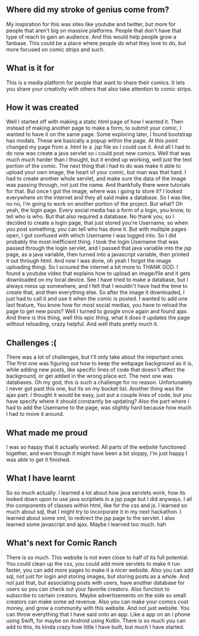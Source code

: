 ## Where did my stroke of genius come from?
My inspiration for this was sites like youtube and twitter, but more for people that aren't big on massive platforms. People that don't have that type of reach to gain an audience. And this would help people grow a fanbase. This could be a place where people do what they love to do, but more focused on comic strips and such.

## What is it for
This is a media platform for people that want to share their comics. It lets you share your creativity with others that also take attention to comic strips.

## How it was created
Well I started off with making a static html page of how I wanted it. Then instead of making another page to make a form, to submit your comic, I wanted to have it on the same page. Some exploring later, I found bootstrap has modals. These are basically a popup within the page. At this point changed my page from a .html to a .jsp file so I could use it. And all I had to do now was create a java servlet so i could post new comics. Well that was much much harder than i thought, but it ended up working, well just the text portion of the comic. The next thing that i had to do was make it able to upload your own image, the heart of your comic, but man was that hard. I had to create another whole servlet, and make sure the data of the image was passing through, not just the name. And thankfully there were tutorials for that. But once I got the image, where was i going to store it? I looked everywhere on the internet and they all said make a database. So I was like, no no, I'm going to work on another portion of the project. But what? Oh yeah, the login page. Every social media has a form of a login, you know, to tell who is who. But that also required a database. No thank you, so I decided to create a login page, that just stored you're Username, so when you post something, you can tell who has done it. But with multiple pages open, I got confused with which Username I was logged into. So I did probably the most inefficient thing. I took the login Username that was passed through the login servlet, and I passed that java variable into the jsp page, as a java variable, then turned into a javascript variable, then printed it out through html. And now I was done, oh yeah I forgot the image uploading thingi. So I scoured the internet a bit more to THANK GOD. I found a youtube video that explains how to upload an image/file and it gets downloaded on my local device. See I have tried to make a database, but I always mess up somewhere, and I felt that I wouldn't have had the time to create that, and then everything else. So after the image it downloaded, I just had to call it and use it when the comic is posted. I wanted to add one last feature, You know how for most social medias, you have to reload the page to get new posts? Well I turned to google once again and found ajax. And there is this thing, well this epic thing, what it does it updates the page without reloading, crazy helpful. And well thats pretty much it.

## Challenges :(
There was a lot of challenges, but I'll only take about the important ones. The first one was figuring out how to keep the webpage background as it is, while adding new posts, like specific lines of code that doesn't affect the background, or get added in the wrong place ect. The next one was databases. Oh my god, this is such a challenge for no reason. Unfortunately I never got past this one, but its on my bucket list. Another thing was the ajax part. I thought it would be easy, just put a couple lines of code, but you have specify where it should constantly be updating? Also the part where I had to add the Username to the page, was slightly hard because how much I had to move it around.

## What made me proud
I was so happy that it actually worked. All parts of the website functioned together, and even though it might have been a bit sloppy, I'm just happy I was able to get it finished.

## What I have learnt
So so much actually. I learned a lot about how java servlets work, how its looked down upon to use java scriptlets in a jsp page but I did anyways. 
I all the components of classes within html, like for the css and js. 
I learned so much about sql, that I might try to incorporate it in my next hackathon.
I learned about some xml, to redirect the jsp page to the servlet.
I also learned some javascript and ajax. 
Maybe I learned too much. hah

## What's next for Comic Ranch
There is so much. This website is not even close to half of its full potential. You could clean up the css, you could add more servlets to make it run faster, you can add more pages to make it a nicer website. Also you can add sql, not just for login and storing images, but storing posts as a whole. And not just that, but associating posts with users, have another database for users so you can check out your favorite creators. Also function to subscribe to certain creators. Maybe advertisements on the side so small creators can make some ad revenue. Also you can make your comics cost money, and grow a community with this website. And not just website. You can throw everything that I have said onto an app. Like a app on an I phone using Swift, for maybe on Android using Kotlin. There is so much you can add to this, its kinda crazy how little I have built, but much I have started.
